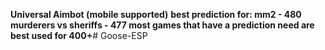 **Universal Aimbot (mobile supported)**
**best prediction for:
mm2 - 480
murderers vs sheriffs - 477
most games that have a prediction need are best used for 400+**# Goose-ESP
